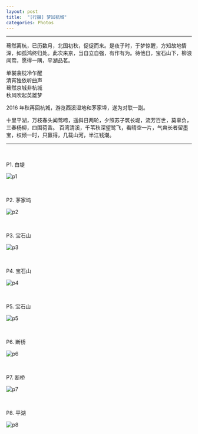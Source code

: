 ```yaml
---
layout: post
title:  "[行摄] 梦回杭城"
categories: Photos
---
```

------------

蓦然离杭，已历数月，北国初秋，促促而来。是夜子时，于梦惊醒，方知故地情深，如孤鸿终归处。此次来京，当自立自强，有作有为。待他日，宝石山下，柳浪闻莺，愿得一隅，平湖品茗。

单裳衾枕冷乍醒   
清宵独依听曲声   
蓦然京城非杭城   
秋风吹起英雄梦

2016 年秋再回杭城，游览西溪湿地和茅家埠，遂为对联一副。

十里平湖，万枝春头闻莺啼，遥斜日两轮，夕照苏子筑长堤，流芳百世，莫辜负，三春杨柳，四围荷香。
百湾清溪，千苇秋深望鹭飞，看晴空一片，气爽长者留墨宝，权倾一时，只赢得，几载山河，半江钱潮。

-------------

&nbsp;
&nbsp;

P1. 白堤

![p1](http://7xp2eu.com1.z0.glb.clouddn.com/hzp1.jpg?imageView2/1/w/800/h/533/q/100)

&nbsp;
&nbsp;

P2. 茅家坞

![p2](http://7xp2eu.com1.z0.glb.clouddn.com/hzp2.jpg?imageView2/1/w/800/h/533/q/100)

&nbsp;
&nbsp;

P3. 宝石山

![p3](http://7xp2eu.com1.z0.glb.clouddn.com/hzp3.jpg?imageView2/1/w/800/h/533/q/100)

&nbsp;
&nbsp;

P4. 宝石山

![p4](http://7xp2eu.com1.z0.glb.clouddn.com/hzp4.jpg?imageView2/1/w/800/h/533/q/100)

&nbsp;
&nbsp;

P5. 宝石山  

![p5](http://7xp2eu.com1.z0.glb.clouddn.com/hzp5.jpg?imageView2/1/w/800/h/533/q/100)

&nbsp;
&nbsp;

P6. 断桥

![p6](http://7xp2eu.com1.z0.glb.clouddn.com/hzp6.jpg?imageView2/1/w/800/h/533/q/100)

&nbsp;
&nbsp;

P7. 断桥

![p7](http://7xp2eu.com1.z0.glb.clouddn.com/hzp7.jpg?imageView2/1/w/800/h/533/q/100)

&nbsp;
&nbsp;

P8. 平湖

![p8](http://7xp2eu.com1.z0.glb.clouddn.com/hzp8.jpg?imageView2/1/w/800/h/533/q/100)